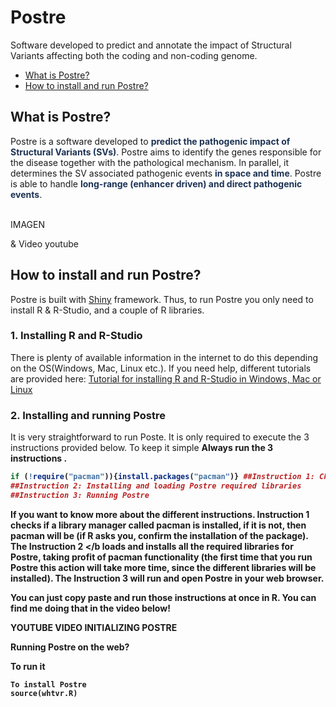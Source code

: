 # Postre
Software developed to predict and annotate the impact of Structural Variants affecting both the coding and non-coding genome.
<ul>
      <li><a href="#ExplanationPostre">What is Postre?</a></li>
      <li><a href="#Installation">How to install and run Postre?</a></li>
</ul>
<h2 id="ExplanationPostre"> <b>What is Postre?</b> </h2>

 <div>
Postre is a software developed to <b style='color:#1D3354;'>predict the pathogenic impact of Structural Variants (SVs)</b>. Postre aims to identify the genes responsible for the disease together with the pathological mechanism. In parallel, it determines the SV associated pathogenic events <b style='color:#1D3354;'>in space and time</b>. Postre is able to handle <b style='color:#1D3354;'>long-range (enhancer driven) and direct pathogenic events</b>.
 <br> <br>
</div>

IMAGEN

& Video youtube



<h2 id="Installation">How to install and run Postre?</h2>

Postre is built with <a href="https://shiny.rstudio.com/">Shiny</a> framework.
Thus, to run Postre you only need to install R & R-Studio, and a couple of R libraries.

<h3>1. Installing R and R-Studio </h3>
There is plenty of available information in the internet to do this depending on the OS(Windows, Mac, Linux etc.). If you need help, different tutorials are provided here: <a href="https://www.earthdatascience.org/courses/earth-analytics/document-your-science/setup-r-rstudio/">Tutorial for installing R and R-Studio in Windows, Mac or Linux <a/>

<h3>2. Installing and running Postre</h3>      
It is very straightforward to run Poste. It is only required to execute the 3 instructions provided below. To keep it simple <b>Always run the 3 instructions <b>.

```R
if (!require("pacman")){install.packages("pacman")} ##Instruction 1: Checking pacman installed or installing
##Instruction 2: Installing and loading Postre required libraries
##Instruction 3: Running Postre
```

If you want to know more about the different instructions. <b>Instruction 1 </b> checks if a library manager called pacman is installed, if it is not, then pacman will be (if R asks you, confirm the installation of the package). The <b>Instruction 2 </b loads and installs all the required libraries for Postre, taking profit of pacman functionality (the first time that you run Postre this action will take more time, since the different libraries will be installed). The <b>Instruction 3 </b> will run and open Postre in your web browser.


You can just copy paste and run those instructions at once in R. You can find me doing that in the video below!

YOUTUBE VIDEO INITIALIZING POSTRE
      
      
Running Postre on the web?

To run it

```
To install Postre
source(whtvr.R)
```

